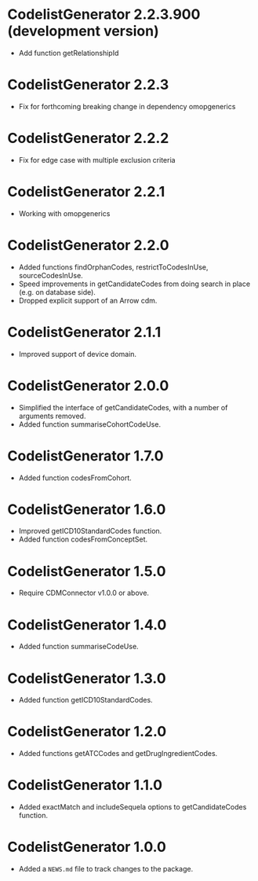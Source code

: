 # CodelistGenerator 2.2.3.900 (development version)
* Add function getRelationshipId 

# CodelistGenerator 2.2.3
* Fix for forthcoming breaking change in dependency omopgenerics

# CodelistGenerator 2.2.2
* Fix for edge case with multiple exclusion criteria

# CodelistGenerator 2.2.1
* Working with omopgenerics

# CodelistGenerator 2.2.0
* Added functions findOrphanCodes, restrictToCodesInUse, sourceCodesInUse.
* Speed improvements in getCandidateCodes from doing search in place (e.g. on database side).
* Dropped explicit support of an Arrow cdm.

# CodelistGenerator 2.1.1
* Improved support of device domain.

# CodelistGenerator 2.0.0
* Simplified the interface of getCandidateCodes, with a number of arguments removed.
* Added function summariseCohortCodeUse.

# CodelistGenerator 1.7.0
* Added function codesFromCohort.

# CodelistGenerator 1.6.0
* Improved getICD10StandardCodes function.
* Added function codesFromConceptSet.

# CodelistGenerator 1.5.0
* Require CDMConnector v1.0.0 or above.

# CodelistGenerator 1.4.0
* Added function summariseCodeUse.

# CodelistGenerator 1.3.0
* Added function getICD10StandardCodes.

# CodelistGenerator 1.2.0
* Added functions getATCCodes and getDrugIngredientCodes. 

# CodelistGenerator 1.1.0
* Added exactMatch and includeSequela options to getCandidateCodes function.

# CodelistGenerator 1.0.0
* Added a `NEWS.md` file to track changes to the package.
